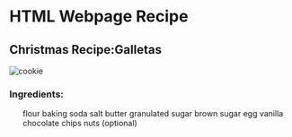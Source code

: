 <h1> HTML Webpage Recipe </h1>
<h2> Christmas Recipe:Galletas </h2>


![cookie](https://user-images.githubusercontent.com/93533166/143886033-1114f616-c2a3-46af-ab91-b79b8f590b3b.jpg)
         
 


<h3> Ingredients: </h3>
<ul>
         flour
         baking soda
         salt
         butter
         granulated sugar
         brown sugar
        egg
         vanilla
         chocolate chips
         nuts (optional)
         </ul>
         
